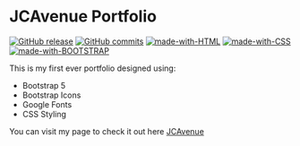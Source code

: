 # JCAvenue Portfolio
[![GitHub release](https://img.shields.io/github/release/JCAvenue/Portfolio.svg)](https://github.com/JCAvenue/Portfolio/releases/)
[![GitHub commits](https://img.shields.io/github/commits-since/JCAvenue/Portfolio/v1.0.1.svg)](https://GitHub.com/JCAvenue/Portfolio/commit/)
[![made-with-HTML](https://img.shields.io/badge/Made%20with-HTML-1f425f.svg)](https://GitHub.com/JCAvenue/Portfolio/)
[![made-with-CSS](https://img.shields.io/badge/Made%20with-CSS-1f425f.svg)](https://GitHub.com/JCAvenue/Portfolio/)
[![made-with-BOOTSTRAP](https://img.shields.io/badge/Made%20with-BOOTSTRAP-1f425f.svg)](https://GitHub.com/JCAvenue/Portfolio/)

This is my first ever portfolio designed using:
* Bootstrap 5
* Bootstrap Icons
* Google Fonts
* CSS Styling

You can visit my page to check it out here  [JCAvenue](https://jcavenue.github.io/Portfolio/)
